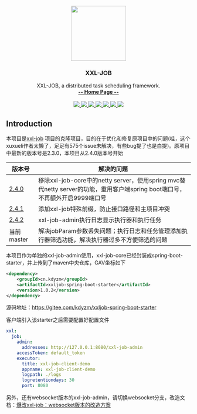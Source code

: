 <p align="center" >
    <img src="https://www.xuxueli.com/doc/static/xxl-job/images/xxl-logo.jpg" width="150">
    <h3 align="center">XXL-JOB</h3>
    <p align="center">
        XXL-JOB, a distributed task scheduling framework.
        <br>
        <a href="https://www.xuxueli.com/xxl-job/"><strong>-- Home Page --</strong></a>
        <br>
        <br>
        <a href="https://github.com/xuxueli/xxl-job/actions">
            <img src="https://github.com/xuxueli/xxl-job/workflows/Java%20CI/badge.svg" >
        </a>
        <a href="https://maven-badges.herokuapp.com/maven-central/com.xuxueli/xxl-job/">
            <img src="https://maven-badges.herokuapp.com/maven-central/com.xuxueli/xxl-job/badge.svg" >
        </a>
        <a href="https://github.com/xuxueli/xxl-job/releases">
         <img src="https://img.shields.io/github/release/xuxueli/xxl-job.svg" >
        </a>
        <a href="https://github.com/xuxueli/xxl-job/">
            <img src="https://img.shields.io/github/stars/xuxueli/xxl-job" >
        </a>
        <a href="https://hub.docker.com/r/xuxueli/xxl-job-admin/">
            <img src="https://img.shields.io/docker/pulls/xuxueli/xxl-job-admin" >
        </a>
        <a href="http://www.gnu.org/licenses/gpl-3.0.html">
         <img src="https://img.shields.io/badge/license-GPLv3-blue.svg" >
        </a>
        <a href="https://www.xuxueli.com/page/donate.html">
           <img src="https://img.shields.io/badge/%24-donate-ff69b4.svg?style=flat" >
        </a>
    </p>
</p>


## Introduction

本项目是[xxl-job](https://github.com/xuxueli/xxl-job) 项目的克隆项目，目的在于优化和修复原项目中的问题(哇，这个xuxueli作者太懒了，足足有575个issue未解决，有些bug提了也是白提)。原项目中最新的版本号是2.3.0，本项目从2.4.0版本号开始

|版本号|解决的问题|
|---|---|
|[2.4.0](https://github.com/kdyzm/xxl-job/releases/tag/2.4.0)|移除xxl-job-core中的netty server，使用spring mvc替代netty server的功能，重用客户端spring boot端口号，不再额外开启9999端口号|
|[2.4.1](https://github.com/kdyzm/xxl-job/releases/tag/2.4.1)|添加xxl-job特殊前缀，防止接口路径和主项目冲突|
|[2.4.2](https://github.com/kdyzm/xxl-job/releases/tag/2.4.2)|xxl-job-admin执行日志显示执行器和执行任务|
|当前master|解决jobParam参数丢失问题；执行日志和任务管理添加执行器筛选功能，解决执行器过多不方便筛选的问题|



本项目作为单独的xxl-job-admin使用，xxl-job-core已经封装成spring-boot-starter，并上传到了maven中央仓库，GAV坐标如下

``` xml
<dependency>
    <groupId>cn.kdyzm</groupId>
    <artifactId>xxljob-spring-boot-starter</artifactId>
    <version>1.0.2</version>
</dependency>
```

源码地址：https://gitee.com/kdyzm/xxljob-spring-boot-starter

客户端引入该starter之后需要配置好配置文件

``` yaml
xxl:
  job:
    admin:
      addresses: http://127.0.0.1:8080/xxl-job-admin
    accessToken: default_token
    executor:
      title: xxl-job-client-demo
      appname: xxl-job-client-demo
      logpath: ./logs
      logretentiondays: 30
      port: 8080
```



另外，还有websocket版本的xxl-job-admin，请切换websocket分支，改造文档：[爆改xxl-job：websocket版本的改造方案](https://blog.kdyzm.cn/post/285)
